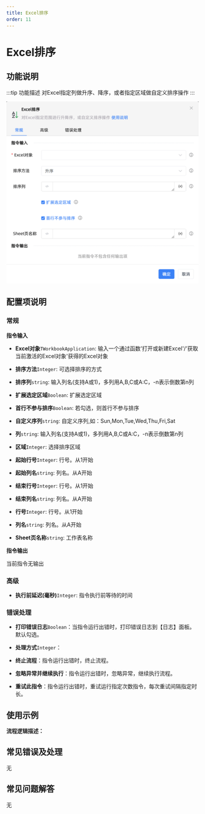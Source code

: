 ```yaml
---
title: Excel排序
order: 11
---
```


# Excel排序

## 功能说明

:::tip 功能描述
对Excel指定列做升序、降序，或者指定区域做自定义排序操作
:::

![Excel排序](../../../../assets/Excel排序_command.png)

## 配置项说明

### 常规

**指令输入**

- **Excel对象**`TWorkbookApplication`: 输入一个通过函数'打开或新建Excel'/'获取当前激活的Excel对象'获得的Excel对象

- **排序方法**`Integer`: 可选择排序的方式

- **排序列**`string`: 输入列名(支持A或1)，多列用A,B,C或A:C，-n表示倒数第n列

- **扩展选定区域**`Boolean`: 扩展选定区域

- **首行不参与排序**`Boolean`: 若勾选，则首行不参与排序

- **自定义序列**`string`: 自定义序列,如：Sun,Mon,Tue,Wed,Thu,Fri,Sat

- **列**`string`: 输入列名(支持A或1)，多列用A,B,C或A:C，-n表示倒数第n列

- **区域**`Integer`: 选择排序区域

- **起始行号**`Integer`: 行号。从1开始

- **起始列名**`string`: 列名。从A开始

- **结束行号**`Integer`: 行号。从1开始

- **结束列名**`string`: 列名。从A开始

- **行号**`Integer`: 行号。从1开始

- **列名**`string`: 列名。从A开始

- **Sheet页名称**`string`: 工作表名称


**指令输出**

当前指令无输出

### 高级

- **执行前延迟(毫秒)**`Integer`: 指令执行前等待的时间

### 错误处理

- **打印错误日志**`Boolean`：当指令运行出错时，打印错误日志到【日志】面板。默认勾选。

- **处理方式**`Integer`：

 - **终止流程**：指令运行出错时，终止流程。

 - **忽略异常并继续执行**：指令运行出错时，忽略异常，继续执行流程。

 - **重试此指令**：指令运行出错时，重试运行指定次数指令，每次重试间隔指定时长。

## 使用示例

**流程逻辑描述：** 

## 常见错误及处理

无

## 常见问题解答

无

